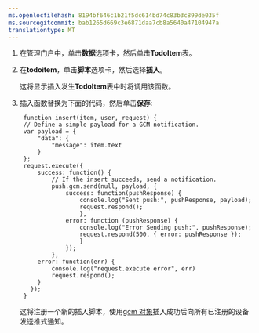 ```yaml
---
ms.openlocfilehash: 8194bf646c1b21f5dc614bd74c83b3c899de035f
ms.sourcegitcommit: bab1265d669c3e6871daa7cb8a5640a47104947a
translationtype: MT
---
```


1. 在管理门户中，单击**数据**选项卡，然后单击**TodoItem**表。 
 
2. 在**todoitem**，单击**脚本**选项卡，然后选择**插入**。
   
    这将显示插入发生**TodoItem**表中时将调用该函数。

3. 插入函数替换为下面的代码，然后单击**保存**:

        function insert(item, user, request) {
        // Define a simple payload for a GCM notification.
        var payload = {
            "data": {
                "message": item.text
            }
        };      
        request.execute({
            success: function() {
                // If the insert succeeds, send a notification.
                push.gcm.send(null, payload, {
                    success: function(pushResponse) {
                        console.log("Sent push:", pushResponse, payload);
                        request.respond();
                        },              
                    error: function (pushResponse) {
                        console.log("Error Sending push:", pushResponse);
                        request.respond(500, { error: pushResponse });
                        }
                    });
                },
            error: function(err) {
                console.log("request.execute error", err)
                request.respond();
            }
          });
        }

    这将注册一个新的插入脚本，使用[gcm 对象](http://go.microsoft.com/fwlink/p/?LinkId=282645)插入成功后向所有已注册的设备发送推式通知。 